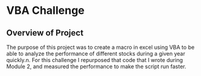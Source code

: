 # VBA Challenge
## Overview of Project
The purpose of this project was to create a macro in excel using VBA to be able to analyze the performance of different stocks during a given year quickly.n. For this challenge I repurposed that code that I wrote during Module 2, and measured the performance to make the script run faster.
